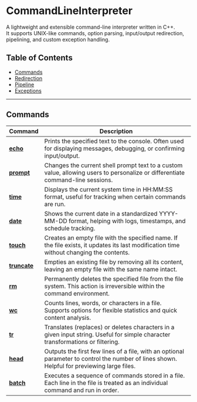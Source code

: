 # CommandLineInterpreter

A lightweight and extensible command-line interpreter written in C++.  
It supports UNIX-like commands, option parsing, input/output redirection, pipelining, and custom exception handling.

## Table of Contents

- [Commands](#commands)
- [Redirection](#redirection)
- [Pipeline](#pipeline)
- [Exceptions](#exceptions)

---

## Commands

| **Command** | **Description** |
|-------------|-----------------|
| [**echo**](#echo) | Prints the specified text to the console. Often used for displaying messages, debugging, or confirming input/output. |
| [**prompt**](#prompt) | Changes the current shell prompt text to a custom value, allowing users to personalize or differentiate command-line sessions. |
| [**time**](#time) | Displays the current system time in HH:MM:SS format, useful for tracking when certain commands are run. |
| [**date**](#date) | Shows the current date in a standardized YYYY-MM-DD format, helping with logs, timestamps, and schedule tracking. |
| [**touch**](#touch) | Creates an empty file with the specified name. If the file exists, it updates its last modification time without changing the contents. |
| [**truncate**](#truncate) | Empties an existing file by removing all its content, leaving an empty file with the same name intact. |
| [**rm**](#rm) | Permanently deletes the specified file from the file system. This action is irreversible within the command environment. |
| [**wc**](#wc) | Counts lines, words, or characters in a file. Supports options for flexible statistics and quick content analysis. |
| [**tr**](#tr) | Translates (replaces) or deletes characters in a given input string. Useful for simple character transformations or filtering. |
| [**head**](#head) | Outputs the first few lines of a file, with an optional parameter to control the number of lines shown. Helpful for previewing large files. |
| [**batch**](#batch) | Executes a sequence of commands stored in a file. Each line in the file is treated as an individual command and run in order. |
